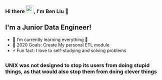 ### Hi there <img src="https://media.giphy.com/media/hvRJCLFzcasrR4ia7z/giphy.gif" width="25px">, I'm Ben Liu 👋

## I'm a Junior Data Engineer!
- 🔭 I’m currently learning everything 🤣
- 🥅 2020 Goals: Create My personal ETL module
- ⚡ Fun fact: I love to self-studying and solving problems


### UNIX was not designed to stop its users from doing stupid things, as that would also stop them from doing clever things
